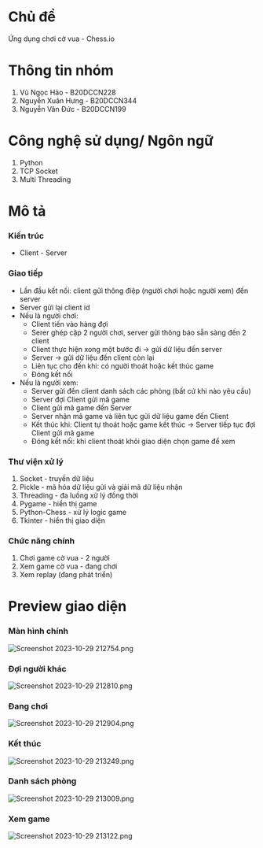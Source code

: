 # Chủ đề
Ứng dụng chơi cờ vua - Chess.io

# Thông tin nhóm
1. Vũ Ngọc Hảo - B20DCCN228
2. Nguyễn Xuân Hưng - B20DCCN344
3. Nguyễn Văn Đức - B20DCCN199

# Công nghệ sử dụng/ Ngôn ngữ
1. Python
2. TCP Socket
3. Multi Threading

# Mô tả
### Kiến trúc
+ Client - Server
### Giao tiếp
+ Lần đầu kết nối: client gửi thông điệp (người chơi hoặc người xem) đến server
+ Server gửi lại client id
+ Nếu là người chơi:
  + Client tiến vào hàng đợi
  + Serer ghép cặp 2 người chơi, server gửi thông báo sẵn sàng đến 2 client
  + Client thực hiện xong một bước đi -> gửi dữ liệu đến server
  + Server -> gửi dữ liệu đến client còn lại
  + Liên tục cho đến khi: có người thoát hoặc kết thúc game
  + Đóng kết nối
+ Nếu là người xem:
  + Server gửi đến client danh sách các phòng (bất cứ khi nào yêu cầu)
  + Server đợi Client gửi mã game
  + Client gửi mã game đến Server
  + Server nhận mã game và liên tục gửi dữ liệu game đến Client
  + Kết thúc khi: Client tự thoát hoặc game kết thúc -> Server tiếp tục đợi Client gửi mã game
  + Đóng kết nối: khi client thoát khỏi giao diện chọn game để xem
### Thư viện xử lý
1. Socket - truyền dữ liệu
2. Pickle - mã hóa dữ liệu gửi và giải mã dữ liệu nhận
3. Threading - đa luồng xử lý đồng thời
4. Pygame - hiển thị game
5. Python-Chess - xử lý logic game
6. Tkinter - hiển thị giao diện
### Chức năng chính
1. Chơi game cờ vua - 2 người
2. Xem game cờ vua - đang chơi
3. Xem replay (đang phát triển)

# Preview giao diện
### Màn hình chính
![Screenshot 2023-10-29 212754.png](demo_img%2FScreenshot%202023-10-29%20212754.png)
### Đợi người khác
![Screenshot 2023-10-29 212810.png](demo_img%2FScreenshot%202023-10-29%20212810.png)
### Đang chơi
![Screenshot 2023-10-29 212904.png](demo_img%2FScreenshot%202023-10-29%20212904.png)
### Kết thúc
![Screenshot 2023-10-29 213249.png](demo_img%2FScreenshot%202023-10-29%20213249.png)
### Danh sách phòng
![Screenshot 2023-10-29 213009.png](demo_img%2FScreenshot%202023-10-29%20213009.png)
### Xem game
![Screenshot 2023-10-29 213122.png](demo_img%2FScreenshot%202023-10-29%20213122.png)